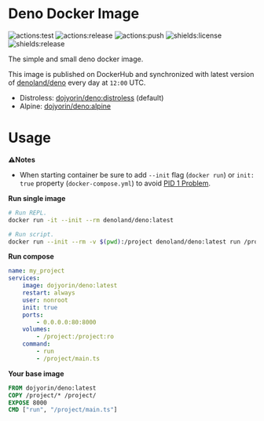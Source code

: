 # **Deno Docker Image**
![actions:test](https://github.com/dojyorin/deno_docker_image/actions/workflows/test.yaml/badge.svg)
![actions:release](https://github.com/dojyorin/deno_docker_image/actions/workflows/release.yaml/badge.svg)
![actions:push](https://github.com/dojyorin/deno_docker_image/actions/workflows/push.yaml/badge.svg)
![shields:license](https://img.shields.io/github/license/dojyorin/deno_docker_image)
![shields:release](https://img.shields.io/github/release/dojyorin/deno_docker_image)

The simple and small deno docker image.

This image is published on DockerHub and synchronized with latest version of [denoland/deno](https://github.com/denoland/deno) every day at `12:00` UTC.

- Distroless: [dojyorin/deno:distroless](https://hub.docker.com/r/dojyorin/deno/tags?name=distroless) (default)
- Alpine: [dojyorin/deno:alpine](https://hub.docker.com/r/dojyorin/deno/tags?name=alpine)

# Usage

**⚠Notes**
- When starting container be sure to add `--init` flag (`docker run`) or `init: true` property (`docker-compose.yml`) to avoid [PID 1 Problem](https://www.docker.com/blog/keep-nodejs-rockin-in-docker/#:~:text=PID%201%20Problem).

**Run single image**

```sh
# Run REPL.
docker run -it --init --rm denoland/deno:latest

# Run script.
docker run --init --rm -v $(pwd):/project denoland/deno:latest run /project/main.ts
```

**Run compose**

```yaml
name: my_project
services:
    image: dojyorin/deno:latest
    restart: always
    user: nonroot
    init: true
    ports:
        - 0.0.0.0:80:8000
    volumes:
        - /project:/project:ro
    command:
        - run
        - /project/main.ts
```

**Your base image**

```dockerfile
FROM dojyorin/deno:latest
COPY /project/* /project/
EXPOSE 8000
CMD ["run", "/project/main.ts"]
```